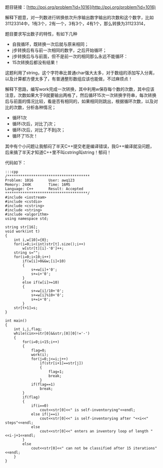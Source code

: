 <!--
.. title: POJ 1016 Numbers That Count C++版
.. slug: poj-1016
.. date: 2013-04-07T06:22:13+08:00
.. tags:
.. link:
.. description:
.. type: text
-->

题目链接：[http://poj.org/problem?id=1016](http://poj.org/problem?id=1016)

解释下题意，对一列数进行转换依次升序输出数字输出的次数和这个数字，比如
31123314中，1有3个，2有一个，3有3个，4有1个，那么转换为31123314，

题目要求写出数子的特性，有如下几种

* 自我循环，既转换一次后就与原来相同；
* j步转换后有与前一次相同的数字，之后开始循环；
* j步转换后与与前面，但不是前一次的相同那么永远不能循环：
* 15次转换后都没有结果！

这题利用了string，这个字符串比普通char强大太多，对于数组的添加写入分离，以及计算都方便太多了，有普通整形数组应该也能做，不过麻烦点！

解释下思路，编写work完成一次转换，其中利用w保存每个数的次数，其中应该注意，次数如果大于9就要输出两格了，然后循环15次一次转换字符串，每次转换后与前面的情况比较，看是否有相同的，如果相同则跳出，根据循环次数，以及对比的次数，分析各种情况；

* 循环1次
* 循环i次后，对比了j次；
* 循环i次后，对比了不到j次；
* 循环了15次！

其中有个小问题让我郁闷了半天C++提交老是编译错误，我G++编译就没问题，后来搞了半天才知道C++里不叫cstring叫string！郁闷！

代码如下：

	:::cpp
	/**************************************
	Problem: 1016		User: awq123
	Memory: 244K		Time: 16MS
	Language: C++		Result: Accepted
	**************************************/
	#include <iostream>
	#include <cstdio>
	#include <cstring>
	#include <string>
	#include <algorithm>
	using namespace std;

	string str[16];
	void work(int t)
	{
		int i,w[10]={0};
		for(i=0;i<(int)str[t].size();i++)
			w[str[t][i]-'0']++;
		string s="";
		for(i=0;i<10;i++)
			if(w[i]>0&&w;[i]<10)
			{
				s+=w[i]+'0';
				s+=i+'0';
			}
			else if(w[i]>=10)
			{
				s+=w[i]/10+'0';
				s+=w[i]%10+'0';
				s+=i+'0';
			}
		str[t+1]=s;
	}

	int main()
	{
		int i,j,flag;
		while(cin>>str[0]&&str;[0][0]!='-')
		{
			for(i=0;i<15;i++)
			{
				flag=0;
				work(i);
				for(j=0;j<=i;j++)
					if(str[i+1]==str[j])
					{
						flag=1;
						break;
					}
				if(flag==1)
					break;
			}
			if(flag)
			{
				if(i==0)
					cout<<str[0]<<" is self-inventorying"<<endl;
				else if(j==i)
					cout<<str[0]<<" is self-inventorying after "<<i<<" steps"<<endl;
				else
					cout<<str[0]<<" enters an inventory loop of length "<<i-j+1<<endl;
			}
			else
				cout<<str[0]<<" can not be classified after 15 iterations"<<endl;
		}
	}